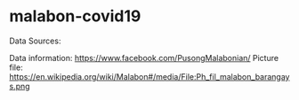 # malabon-covid19

Data Sources: 

Data information: https://www.facebook.com/PusongMalabonian/
Picture file: https://en.wikipedia.org/wiki/Malabon#/media/File:Ph_fil_malabon_barangays.png
